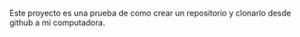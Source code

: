 

Este proyecto es una prueba de como crear un repositorio y clonarlo desde github a mi computadora.
